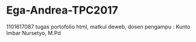 # Ega-Andrea-TPC2017
1101617087
tugas portofolio html, matkul deweb, dosen pengampu : Kunto Imbar Nursetyo, M.Pd
